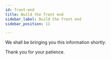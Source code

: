```yaml
---
id: front-end
title: Build the front end
sidebar_label: Build the front end
sidebar_position: 11

---
```

We shall be bringing you this information shortly.

Thank you for your patience.